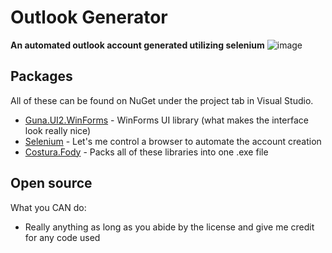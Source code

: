 # Outlook Generator
**An automated outlook account generated utilizing selenium**
![image](https://media.discordapp.net/attachments/995854349488103485/996241917413171250/unknown.png)

## Packages 
All of these can be found on NuGet under the project tab in Visual Studio.
 - [Guna.UI2.WinForms](https://www.nuget.org/packages/Guna.UI2.WinForms/2.0.3.2?_src=template) - WinForms UI library (what makes the interface look really nice)
 - [Selenium](https://www.nuget.org/packages/Selenium.WebDriver/4.3.0?_src=template) - Let's me control a browser to automate the account creation
 - [Costura.Fody](https://www.nuget.org/packages/Costura.Fody/5.7.0?_src=template) - Packs all of these libraries into one .exe file

## Open source
What you CAN do:
- Really anything as long as you abide by the license and give me credit for any code used
